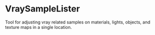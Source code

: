 # VraySampleLister
Tool for adjusting vray related samples on materials, lights, objects, and texture maps in a single location.
